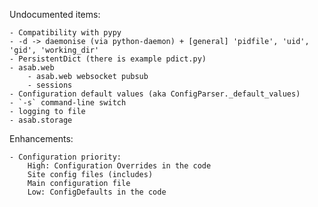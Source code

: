 Undocumented items:
	
	- Compatibility with pypy
	- -d -> daemonise (via python-daemon) + [general] 'pidfile', 'uid', 'gid', 'working_dir'
	- PersistentDict (there is example pdict.py)
	- asab.web
		- asab.web websocket pubsub
		- sessions
	- Configuration default values (aka ConfigParser._default_values)
	- `-s` command-line switch
	- logging to file
	- asab.storage

Enhancements:

    - Configuration priority:
    	High: Configuration Overrides in the code
    	Site config files (includes)
    	Main configuration file
    	Low: ConfigDefaults in the code


